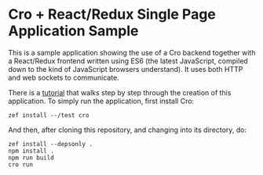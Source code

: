 # Cro + React/Redux Single Page Application Sample

This is a sample application showing the use of a Cro backend together with a
React/Redux frontend written using ES6 (the latest JavaScript, compiled down
to the kind of JavaScript browsers understand). It uses both HTTP and web
sockets to communicate.

There is a [tutorial](http://cro.services/docs/intro/spa-with-cro) that walks
step by step through the creation of this application. To simply run the
application, first install Cro:

```
zef install --/test cro
```

And then, after cloning this repository, and changing into its directory, do:

```
zef install --depsonly .
npm install .
npm run build
cro run
```
